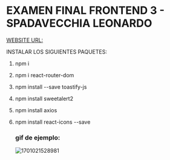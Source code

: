 # EXAMEN FINAL FRONTEND 3 - SPADAVECCHIA LEONARDO

[WEBSITE URL:](https://final-frontend3-spadavecchia.vercel.app/)  

INSTALAR LOS SIGUIENTES PAQUETES:

1. npm i
2. npm i react-router-dom
3. npm install --save toastify-js
4. npm install sweetalert2
5. npm install axios
6. npm install react-icons --save


    ### gif de ejemplo:

    ![1701021528981](image/README/1701021528981.png)

